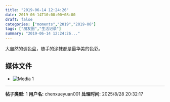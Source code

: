 ```yaml
---
title: "2019-06-14 12:24:26"
date: 2019-06-14T10:00:00+08:00
draft: false
categories: ["moments","2019","2019-06"]
tags: ["朋友圈","生活记录"]
summary: "2019-06-14 12:24:26..."
---
```


大自然的调色盘，随手的涂抹都是最华美的色彩。

## 媒体文件

- ![Media 1](/Moments/photos/2019-06-14/201906141224260.jpg)

---

**帖子类型:** 1
**用户名:** chenxueyuan001
**处理时间:** 2025/8/28 20:32:17